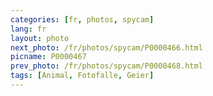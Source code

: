 ```yaml
---
categories: [fr, photos, spycam]
lang: fr
layout: photo
next_photo: /fr/photos/spycam/P0000466.html
picname: P0000467
prev_photo: /fr/photos/spycam/P0000468.html
tags: [Animal, Fotofalle, Geier]
---
```

